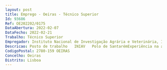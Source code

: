 ```yaml
--- 
layout: post
title: Emprego - Oeiras - Técnico Superior
Id: 93686
Ref: OE202202/0175
DataAbertura: 2022-02-07
DataFecho: 2022-02-21
Trabalho: Técnico Superior
Empregador: Instituto Nacional de Investigação Agrária e Veterinária, I.P.
Descricao: Posto de trabalho   INIAV   Polo de SantarémExperiência na área de gestão financeira e patrimonial, nomeadamente  Gestão administrativa e financeira de projetos financiados, apoio à elaboração de candidaturas, prestação de contas às entidades financiadoras (Portugal 2020, FCT, H2020, Erasmus +, entre outros) e no controlo orçamental de projetos Contabilização da despesa (realização de despesas e sua liquidação, incluindo o processamento dos vencimentos e abonos relativos ao pessoal)  e faturação, cobrança e depósito da receita e respetivos registos contabilísticos Gestão, controlo orçamental e preparação de instrumentos de suporte à tomada de decisão Planificação (inclui a elaboração dos anexos referentes às despesas com o pessoal, os mapas orçamentais, as demonstrações financeiras previsionais, plano de atividades, entre outros) Definição, organização e gestão do sistema integrado de informação Capacidade de desenvolvimento de trabalho com elevada autonomia técnica  • Forte apetência para o trabalho em equipa  • Disponibilidade para eventuais deslocações em serviço de curta duração.
CodigoPostal: 2780-159 OEIRAS
Concelho: Oeiras
Distrito: Lisboa
--- 
```


